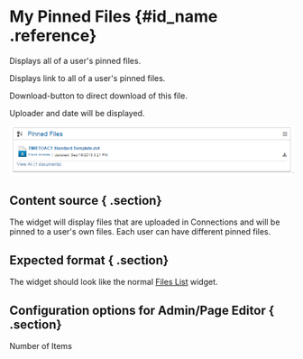 # My Pinned Files {#id_name .reference}

Displays all of a user's pinned files.

Displays link to all of a user's pinned files.

Download-button to direct download of this file.

Uploader and date will be displayed.

![image](images/image096.png)

## Content source { .section}

The widget will display files that are uploaded in Connections and will be pinned to a user's own files. Each user can have different pinned files.

## Expected format { .section}

The widget should look like the normal [Files List](cec-files.md#) widget.

## Configuration options for Admin/Page Editor { .section}

Number of Items

